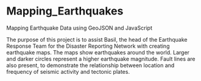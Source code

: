 # Mapping_Earthquakes

Mapping Earthquake Data using GeoJSON and JavaScript

The purpose of this project is to assist Basil, the head of the Earthquake Response Team for the Disaster Reporting Network with creating earthquake maps. The maps show earthquakes around the world. Larger and darker circles represent a higher earthquake magnitude. Fault lines are also present, to demonstrate the relationship between location and frequency of seismic activity and tectonic plates.


